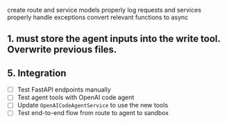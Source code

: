 create route and service models
properly log requests and services
properly handle exceptions
convert relevant functions to async

## 1. must store the agent inputs into the write tool. Overwrite previous files.

## 5. Integration

- [ ] Test FastAPI endpoints manually
- [ ] Test agent tools with OpenAI code agent
- [ ] Update `OpenAICodeAgentService` to use the new tools
- [ ] Test end-to-end flow from route to agent to sandbox
